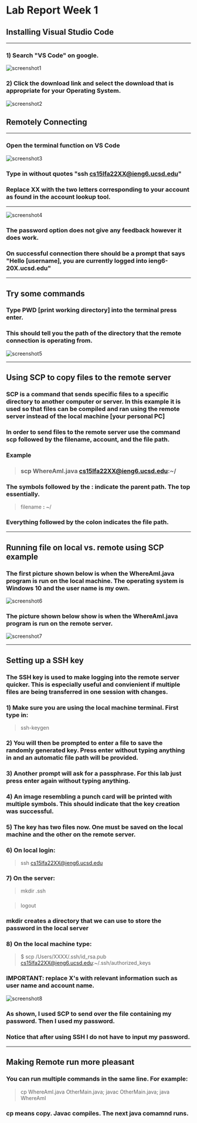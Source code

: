 # Lab Report Week 1 #
## **Installing Visual Studio Code**
---
### 1) Search "VS Code" on google.
![screenshot1](codeinstall1.PNG)

### 2) Click the download link and select the download that is appropriate for your Operating System.
![screenshot2](codeinstall2.PNG)


## **Remotely Connecting** 
---
### Open the terminal function on VS Code 
![screenshot3](remoteconnect1.PNG)
### Type in without quotes "ssh cs15lfa22XX@ieng6.ucsd.edu"
### Replace XX with the two letters corresponding to your account as found in the account lookup tool. 
---
![screenshot4](remoteconnect2.PNG)
### The password option does not give any feedback however it does work. 

### On successful connection there should be a prompt that says "Hello [username], you are currently logged into ieng6-20X.ucsd.edu" 

--- 
## **Try some commands**
### Type PWD [print working directory] into the terminal press enter. 

### This should tell you the path of the directory that the remote connection is operating from.  
![screenshot5](trysomecommands.PNG)

--- 
## **Using SCP to copy files to the remote server** 

### SCP is a command that sends specific files to a specific directory to another computer or server. In this example it is used so that files can be compiled and ran using the remote server instead of the local machine [your personal PC]

### In order to send files to the remote server use the command scp followed by the filename, account, and the file path. 

### **Example** 
> ### scp WhereAmI.java cs15lfa22XX@ieng6.ucsd.edu:~/ 

### The symbols followed by the : indicate the parent path. The top essentially. 

> filename **:** ~/  

### Everything followed by the colon indicates the file path. 

--- 
## **Running file on local vs. remote using SCP example**

### The first picture shown below is when the WhereAmI.java program is run on the local machine. The operating system is Windows 10 and the user name is my own. 

![screenshot6](scp1.PNG)
### The picture shown below show is when the WhereAmI.java program is run on the remote server. 

![screenshot7](scp2.PNG)

--- 

## **Setting up a SSH key** 
### The SSH key is used to make logging into the remote server quicker. This is especially useful and convienient if multiple files are being transferred in one session with changes. 

### 1) Make sure you are using the local machine terminal. First type in: 
> ssh-keygen

### 2) You will then be prompted to enter a file to save the randomly generated key. Press enter without typing anything in and an automatic file path will be provided. 

### 3) Another prompt will ask for a passphrase. For this lab just press enter again without typing anything.

### 4) An image resembling a punch card will be printed with multiple symbols. This should indicate that the key creation was successful. 

### 5) The key has two files now. One must be saved on the local machine and the other on the remote server. 

### 6) On local login: 
> ssh cs15lfa22XX@ieng6.ucsd.edu
### 7) On the server: 
> mkdir .ssh
### 
> logout
### mkdir creates a directory that we can use to store the password in the local server

### 8) On the local machine type: 
> $ scp /Users/XXXX/.ssh/id_rsa.pub cs15lfa22XX@ieng6.ucsd.edu:~/.ssh/authorized_keys

### IMPORTANT: replace X's with relevant information such as user name and account name. 

![screenshot8](sshkey1.PNG) 

### As shown, I used SCP to send over the file containing my password. Then I used my password. 

### Notice that after using SSH I do not have to input my password. 

---

## **Making Remote run more pleasant** 

### You can run multiple commands in the same line. For example:  

> cp WhereAmI.java OtherMain.java; javac OtherMain.java; java WhereAmI

### cp means copy. Javac compiles. The next java comamnd runs. 

